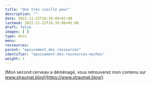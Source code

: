 ```yaml
---
title: "Une très vieille peur"
description: ""
date: 2022-11-22T16:39:08+01:00
lastmod: 2022-11-22T16:39:08+01:00
draft: false
images: [ ]
type: docs
menu:
ressources:
parent: "epuisement_des_ressources"
identifier: "epuisement-des-ressources-mythes"
weight: 1
---
```


[Mon second cerveau a déménagé, vous retrouverez mon contenu sur www.straumat.blog](https://www.straumat.blog/)